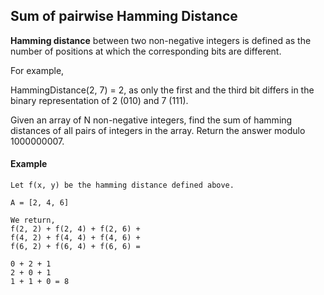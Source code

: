 ## Sum of pairwise Hamming Distance

**Hamming distance** between two non-negative integers is defined as the number of positions at which the corresponding bits are different.

For example,

HammingDistance(2, 7) = 2, as only the first and the third bit differs in the binary representation of 2 (010) and 7 (111).

Given an array of N non-negative integers, find the sum of hamming distances of all pairs of integers in the array.
Return the answer modulo 1000000007.

#### Example

```
Let f(x, y) be the hamming distance defined above.

A = [2, 4, 6]

We return,
f(2, 2) + f(2, 4) + f(2, 6) + 
f(4, 2) + f(4, 4) + f(4, 6) +
f(6, 2) + f(6, 4) + f(6, 6) = 

0 + 2 + 1
2 + 0 + 1
1 + 1 + 0 = 8
```